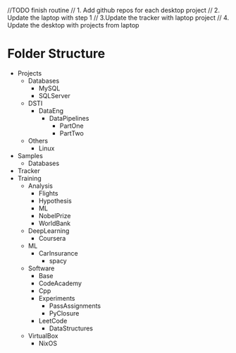 //TODO finish routine
// 1. Add github repos for each desktop project
// 2. Update the laptop with step 1
// 3.Update the tracker with laptop project
// 4. Update the desktop with projects from laptop

# Folder Structure

* Projects
  * Databases
    * MySQL
    * SQLServer
  * DSTI
    * DataEng
      * DataPipelines
        * PartOne
        * PartTwo
  * Others
    * Linux
* Samples
  * Databases
* Tracker
* Training
  * Analysis
    * Flights
    * Hypothesis
    * ML
    * NobelPrize
    * WorldBank
  * DeepLearning
    * Coursera
  * ML
    * CarInsurance
      * spacy
  * Software
    * Base
    * CodeAcademy
    * Cpp
    * Experiments
      * PassAssignments
      * PyClosure
    * LeetCode
      * DataStructures
  * VirtualBox
    * NixOS